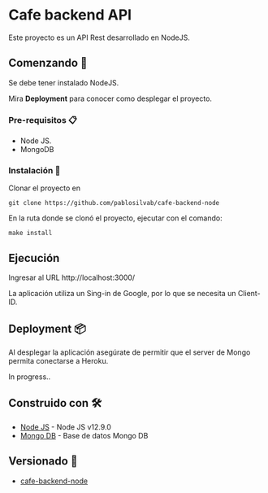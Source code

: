 # Cafe backend API

Este proyecto es un API Rest desarrollado en NodeJS. 

## Comenzando 🚀

Se debe tener instalado NodeJS. 

Mira **Deployment** para conocer como desplegar el proyecto.

### Pre-requisitos 📋

* Node JS.
* MongoDB

### Instalación 🔧

Clonar el proyecto en

```
git clone https://github.com/pablosilvab/cafe-backend-node
```

En la ruta donde se clonó el proyecto, ejecutar con el comando: 

```
make install
```

## Ejecución

Ingresar al URL http://localhost:3000/

La aplicación utiliza un Sing-in de Google, por lo que se necesita un Client-ID.

## Deployment 📦

Al desplegar la aplicación asegúrate de permitir que el server de Mongo permita conectarse a Heroku.




In progress..

## Construido con 🛠️

* [Node JS](https://nodejs.org/en/) - Node JS v12.9.0
* [Mongo DB](https://www.mongodb.com/es) - Base de datos Mongo DB


## Versionado 📌

* [cafe-backend-node](https://github.com/pablosilvab/cafe-backend-node) 
